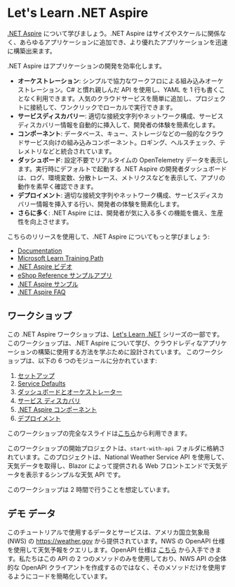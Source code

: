 # Let's Learn .NET Aspire

[.NET Aspire](https://learn.microsoft.com/dotnet/aspire/) について学びましょう。.NET Aspire はサイズやスケールに関係なく、あらゆるアプリケーションに追加でき、より優れたアプリケーションを迅速に構築出来ます。

.NET Aspire はアプリケーションの開発を効率化します。

- **オーケストレーション**: シンプルで協力なワークフロによる組み込みオーケストレーション。C# と慣れ親しんだ API を使用し、YAML を 1 行も書くことなく利用できます。人気のクラウドサービスを簡単に追加し、プロジェクトに接続して、ワンクリックでローカルで実行できます。
- **サービスディスカバリー**: 適切な接続文字列やネットワーク構成、サービスディスカバリー情報を自動的に挿入して、開発者の体験を簡素化します。
- **コンポーネント**: データベース、キュー、ストレージなどの一般的なクラウドサービス向けの組み込みコンポーネント。ロギング、ヘルスチェック、テレメトリなどと統合されています。
- **ダッシュボード**: 設定不要でリアルタイムの OpenTelemetry データを表示します。実行時にデフォルトで起動する .NET Aspire の開発者ダッシュボードは、ログ、環境変数、分散トレース、メトリクスなどを表示して、アプリの動作を素早く確認できます。
- **デプロイメント**: 適切な接続文字列やネットワーク構成、サービスディスカバリー情報を挿入する行い、開発者の体験を簡素化します。
- **さらに多く**: .NET Aspire には、開発者が気に入る多くの機能を備え、生産性を向上させます。

こちらのリリースを使用して、.NET Aspire についてもっと学びましょう:
- [Documentation](https://learn.microsoft.com/dotnet/aspire)
- [Microsoft Learn Training Path](https://learn.microsoft.com/en-us/training/paths/dotnet-aspire/)
- [.NET Aspire ビデオ](https://aka.ms/aspire/videos)
- [eShop Reference サンプルアプリ](https://github.com/dotnet/eshop)
- [.NET Aspire サンプル](https://learn.microsoft.com/samples/browse/?expanded=dotnet&products=dotnet-aspire)
- [.NET Aspire FAQ](https://learn.microsoft.com/dotnet/aspire/reference/aspire-faq)

## ワークショップ

この .NET Aspire ワークショップは、[Let's Learn .NET](https://aka.ms/letslearndotnet) シリーズの一部です。このワークショップは、.NET Aspire について学び、クラウドレディなアプリケーションの構築に使用する方法を学ぶために設計されています。
このワークショップは、以下の 6 つのモジュールに分かれています:

1. [セットアップ](./workshop/localisation/jp/1-setup.md)
1. [Service Defaults](./workshop/localisation/jp/2-servicedefaults.md)
1. [ダッシュボードとオーケストレーター](./workshop/localisation/jp/3-dashboard-apphost.md)
1. [サービス ディスカバリ](./workshop/localisation/jp/4-servicediscovery.md)
1. [.NET Aspire コンポーネント](./workshop/localisation/jp/5-components.md)
1. [デプロイメント](./workshop/localisation/jp/6-deployment.md)

このワークショップの完全なスライドは[こちら](./workshop/localisation/jp/AspireWorkshop.pptx)から利用できます。

このワークショップの開始プロジェクトは、`start-with-api` フォルダに格納されています。このプロジェクトは、National Weather Service API を使用して、天気データを取得し、Blazor によって提供される Web フロントエンドで天気データを表示するシンプルな天気 API です。

このワークショップは 2 時間で行うことを想定しています。

## デモ データ

このチュートリアルで使用するデータとサービスは、アメリカ国立気象局 (NWS) の https://weather.gov から提供されています。NWS の OpenAPI 仕様を使用して天気予報をクエリします。OpenAPI 仕様は [こちら](https://www.weather.gov/documentation/services-web-api) から入手できます。私たちはこの API の 2 つのメソッドのみを使用しており、NWS API の全体的な OpenAPI クライアントを作成するのではなく、そのメソッドだけを使用するようにコードを簡略化しています。
